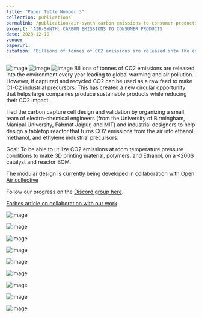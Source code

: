 ```yaml
---
title: "Paper Title Number 3"
collection: publications
permalink: /publication/air-synth-carbon-emissions-to-consumer-products/
excerpt: 'AIR-SYNTH: CARBON EMISSIONS TO CONSUMER PRODUCTS'
date: 2023-12-10
venue: 
paperurl: 
citation: 'Billions of tonnes of CO2 emissions are released into the environment every year leading to global warming and air pollution.'
---
```

![image](https://github.com/zwanderer0/zwanderer0.github.io/assets/80713/243ebac2-b0d5-41c2-8cd5-923b004fbbd7)
![image](https://github.com/zwanderer0/zwanderer0.github.io/assets/80713/04511a56-d477-478b-99b1-1eff9192c045)
![image](https://github.com/zwanderer0/zwanderer0.github.io/assets/80713/aedde5a2-c11c-4585-bf6f-4bbacdc78ce3)
Billions of tonnes of CO2 emissions are released into the environment every year leading to global warming and air pollution. However, if captured and recycled CO2 can be used as a raw feed to make C1-C2 industrial precursors. This has created a new circular opportunity that helps large companies produce sustainable products while reducing their CO2 impact. 

I led the carbon capture cell design and validation by organizing a small team of electro-chemical engineers (from the University of Birmingham, Manipal University, Fabmat Jaipur, and MIT) and industrial designers to help design a tabletop reactor that turns CO2 emissions from the air into ethanol, methanol, and ethylene industrial precursors. 

Goal: To be able to utilize CO2 emissions at room temperature pressure conditions to make 3D printing material, polymers, and Ethanol, on a <200$ catalyst and reactor BOM.

The modular design is currently being developed in collaboration with [Open Air collective](https://openaircollective.com/)

Follow our progress on the [Discord group here](https://openaircollective.cc/venue/zoom-virtual/).

[Forbes article on collaboration with our work](https://www.forbes.com/sites/brookerobertsislam/2021/04/20/pangaias-game-changing-collaboration-draws-carbon-from-air-pollution-to-print-textiles/?sh=45ae48226a75)

![image](https://github.com/zwanderer0/zwanderer0.github.io/assets/80713/2424cffe-701e-4960-9d69-4eacf20bcd89)

![image](https://github.com/zwanderer0/zwanderer0.github.io/assets/80713/ad86bcd0-8b34-4c0f-a7fc-9036c33102d3)

![image](https://github.com/zwanderer0/zwanderer0.github.io/assets/80713/5c7ee95b-9be8-4af2-ba08-b8709e0daa93)

![image](https://github.com/zwanderer0/zwanderer0.github.io/assets/80713/6b0a0591-b7c0-4789-9727-8d86f40df061)

![image](https://github.com/zwanderer0/zwanderer0.github.io/assets/80713/e9d6836b-27d8-421b-b594-5d8f80af0c8f)

![image](https://github.com/zwanderer0/zwanderer0.github.io/assets/80713/fba3e038-8bb3-4b49-b86d-bc8203a6142b)

![image](https://github.com/zwanderer0/zwanderer0.github.io/assets/80713/6fa9b230-0e70-4755-b1e0-40c8c2f6524f)

![image](https://github.com/zwanderer0/zwanderer0.github.io/assets/80713/30e7ce17-326e-47a0-85f1-500465423bda)

![image](https://github.com/zwanderer0/zwanderer0.github.io/assets/80713/52d69533-365d-45a6-aa63-d0baf75e337e)
